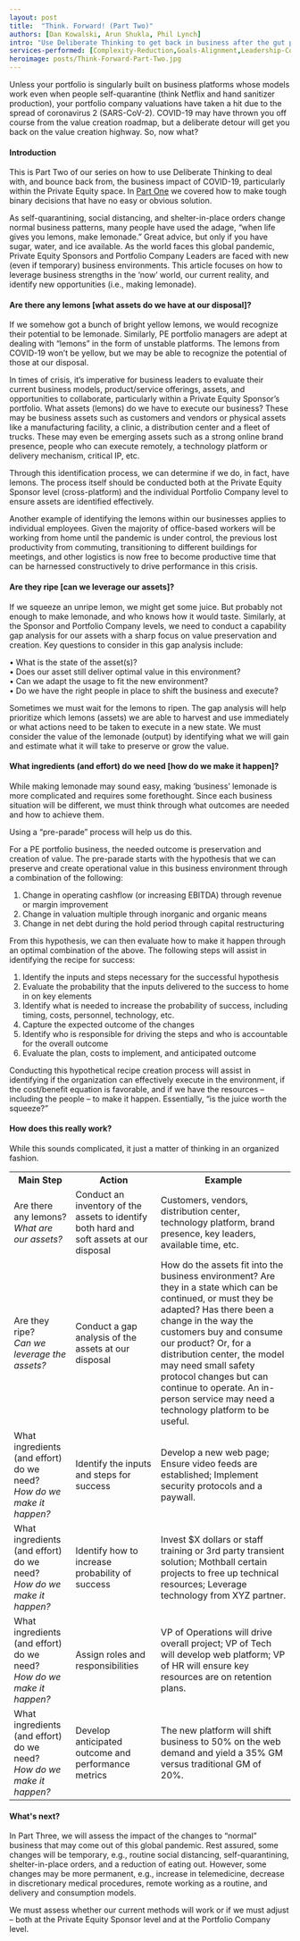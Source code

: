 ```yaml
---
layout: post
title:  "Think. Forward! (Part Two)"
authors: [Dan Kowalski, Arun Shukla, Phil Lynch]
intro: "Use Deliberate Thinking to get back in business after the gut punch of COVID-19 in the Private Equity world."
services-performed: [Complexity-Reduction,Goals-Alignment,Leadership-Coaching-and-Leadership-Facilitation,Organizational-Design-and-Alignment]
heroimage: posts/Think-Forward-Part-Two.jpg
---
```


Unless your portfolio is singularly built on business platforms whose models work even when people self-quarantine (think Netflix and hand sanitizer production), your portfolio company valuations have taken a hit due to the spread of coronavirus 2 (SARS-CoV-2). COVID-19 may have thrown you off course from the value creation roadmap, but a deliberate detour will get you back on the value creation highway. So, now what?

#### Introduction

This is Part Two of our series on how to use Deliberate Thinking to deal with, and bounce back from, the business impact of COVID-19, particularly within the Private Equity space. In <a href="https://slkone.com/Think-Forward-Part-One/">Part One</a> we covered how to make tough binary decisions that have no easy or obvious solution.

As self-quarantining, social distancing, and shelter-in-place orders change normal business patterns, many people have used the adage, “when life gives you lemons, make lemonade.” Great advice, but only if you have sugar, water, and ice available. As the world faces this global pandemic, Private Equity Sponsors and Portfolio Company Leaders are faced with new (even if temporary) business environments. This article focuses on how to leverage business strengths in the ‘now’ world, our current reality, and identify new opportunities (i.e., making lemonade). 

#### Are there any lemons [what assets do we have at our disposal]?

If we somehow got a bunch of bright yellow lemons, we would recognize their potential to be lemonade. Similarly, PE portfolio managers are adept at dealing with “lemons” in the form of unstable platforms. The lemons from COVID-19 won’t be yellow, but we may be able to recognize the potential of those at our disposal. 

In times of crisis, it’s imperative for business leaders to evaluate their current business models, product/service offerings, assets, and opportunities to collaborate, particularly within a Private Equity Sponsor’s portfolio. What assets (lemons) do we have to execute our business? These may be business assets such as customers and vendors or physical assets like a manufacturing facility, a clinic, a distribution center and a fleet of trucks. These may even be emerging assets such as a strong online brand presence, people who can execute remotely, a technology platform or delivery mechanism, critical IP, etc. 

Through this identification process, we can determine if we do, in fact, have lemons. The process itself should be conducted both at the Private Equity Sponsor level (cross-platform) and the individual Portfolio Company level to ensure assets are identified effectively. 

Another example of identifying the lemons within our businesses applies to individual employees. Given the majority of office-based workers will be working from home until the pandemic is under control, the previous lost productivity from commuting, transitioning to different buildings for meetings, and other logistics is now free to become productive time that can be harnessed constructively to drive performance in this crisis.

#### Are they ripe [can we leverage our assets]?

If we squeeze an unripe lemon, we might get some juice. But probably not enough to make lemonade, and who knows how it would taste. Similarly, at the Sponsor and Portfolio Company levels, we need to conduct a capability gap analysis for our assets with a sharp focus on value preservation and creation. Key questions to consider in this gap analysis include: 

•	What is the state of the asset(s)? <br>
•	Does our asset still deliver optimal value in this environment? <br>
•	Can we adapt the usage to fit the new environment? <br>
•	Do we have the right people in place to shift the business and execute?

Sometimes we must wait for the lemons to ripen. The gap analysis will help prioritize which lemons (assets) we are able to harvest and use immediately or what actions need to be taken to execute in a new state. We must consider the value of the lemonade (output) by identifying what we will gain and estimate what it will take to preserve or grow the value. 

#### What ingredients (and effort) do we need [how do we make it happen]?

While making lemonade may sound easy, making ‘business’ lemonade is more complicated and requires some forethought. Since each business situation will be different, we must think through what outcomes are needed and how to achieve them. 

Using a “pre-parade” process will help us do this.

For a PE portfolio business, the needed outcome is preservation and creation of value. The pre-parade starts with the hypothesis that we can preserve and create operational value in this business environment through a combination of the following:

1.	Change in operating cashflow (or increasing EBITDA) through revenue or margin improvement <br>
2.	Change in valuation multiple through inorganic and organic means <br> 
3.	Change in net debt during the hold period through capital restructuring 

From this hypothesis, we can then evaluate how to make it happen through an optimal combination of the above. The following steps will assist in identifying the recipe for success:

1.	Identify the inputs and steps necessary for the successful hypothesis <br>
2.	Evaluate the probability that the inputs delivered to the success to home in on key elements <br>
3.	Identify what is needed to increase the probability of success, including timing, costs, personnel, technology, etc. <br>
4.	Capture the expected outcome of the changes <br>
5.	Identify who is responsible for driving the steps and who is accountable for the overall outcome <br>
6.	Evaluate the plan, costs to implement, and anticipated outcome 

Conducting this hypothetical recipe creation process will assist in identifying if the organization can effectively execute in the environment, if the cost/benefit equation is favorable, and if we have the resources – including the people – to make it happen. Essentially, “is the juice worth the squeeze?”

#### How does this really work?

While this sounds complicated, it just a matter of thinking in an organized fashion. 

<table>
  <tr>
    <th>Main Step      </th>
    <th>Action</th>
    <th>Example</th>
  </tr>
  <tr>
    <td>Are there any lemons?<br><i>What are our assets?</i></td>
    <td>Conduct an inventory of the assets to identify both hard and soft assets at our disposal</td>
    <td>Customers, vendors, distribution center, technology platform, brand presence, key leaders, available time, etc.</td>  
  </tr>
  <tr>
    <td>Are they ripe?<br><i>Can we leverage the assets?</i></td>
    <td>Conduct a gap analysis of the assets at our disposal</td>
    <td>How do the assets fit into the business environment? Are they in a state which can be continued, or must they be adapted? Has there been a change in the way the customers buy and consume our product? Or, for a distribution center, the model may need small safety protocol changes but can continue to operate. An in-person service may need a technology platform to be useful.</td>  
  </tr>
  <tr>
    <td>What ingredients (and effort) do we need?<br><i>How do we make it happen?</i></td>
    <td>Identify the inputs and steps for success</td>
    <td>Develop a new web page; Ensure video feeds are established; Implement security protocols and a paywall.</td>  
  </tr>
  <tr>
    <td>What ingredients (and effort) do we need?<br><i>How do we make it happen?</i></td>
    <td>Identify how to increase probability of success</td>
    <td>Invest $X dollars or staff training or 3rd party transient solution; Mothball certain projects to free up technical resources; Leverage technology from XYZ partner.</td>  
  </tr>
  <tr>
    <td>What ingredients (and effort) do we need?<br><i>How do we make it happen?</i></td>
    <td>Assign roles and responsibilities</td>
    <td>VP of Operations will drive overall project; VP of Tech will develop web platform; VP of HR will ensure key resources are on retention plans.</td>  
  </tr>
  <tr>
    <td>What ingredients (and effort) do we need?<br><i>How do we make it happen?</i></td>
    <td>Develop anticipated outcome and performance metrics</td>
    <td>The new platform will shift business to 50% on the web demand and yield a 35% GM versus traditional GM of 20%.</td>  
  </tr>
</table>

#### What's next?

In Part Three, we will assess the impact of the changes to “normal” business that may come out of this global pandemic. Rest assured, some changes will be temporary, e.g., routine social distancing, self-quarantining, shelter-in-place orders, and a reduction of eating out. However, some changes may be more permanent, e.g., increase in telemedicine, decrease in discretionary medical procedures, remote working as a routine, and delivery and consumption models.

We must assess whether our current methods will work or if we must adjust – both at the Private Equity Sponsor level and at the Portfolio Company level. 
